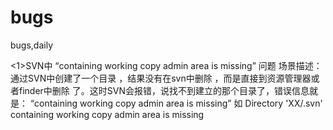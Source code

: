 # bugs
bugs,daily

<1>SVN中 “containing working copy admin area is missing” 问题
  场景描述：
  通过SVN中创建了一个目录 ，结果没有在svn中删除 ，而是直接到资源管理器或者finder中删除 了。这时SVN会报错，说找不到建立的那个目录了，错误信息就是：       “containing working copy admin area is missing”
  如
  Directory 'XX/.svn' containing working copy admin area is missing
